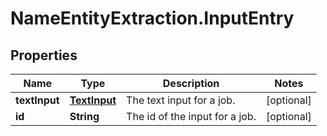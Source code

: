 # NameEntityExtraction.InputEntry

## Properties
Name | Type | Description | Notes
------------ | ------------- | ------------- | -------------
**textInput** | [**TextInput**](TextInput.md) | The text input for a job. | [optional] 
**id** | **String** | The id of the input for a job. | [optional] 


